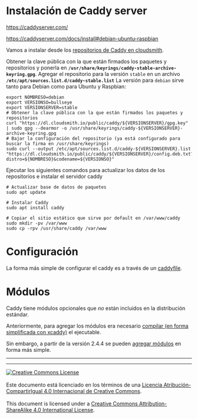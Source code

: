 # Instalación de Caddy server

https://caddyserver.com/

https://caddyserver.com/docs/install#debian-ubuntu-raspbian

Vamos a instalar desde los [repositorios de Caddy en 
cloudsmith](https://cloudsmith.io/~caddy/repos/).

Obtener la clave pública con la que están firmados los paquetes y repositorios
y ponerla en **`/usr/share/keyrings/caddy-stable-archive-keyring.gpg`**.
Agregar el repositorio para la versión `stable` en un archivo 
**`/etc/apt/sources.list.d/caddy-stable.list`** 
La versión para `debian` sirve tanto para
Debian como para Ubuntu y Raspbian:

```
export NOMBRESO=debian
export VERSIONSO=bullseye
export VERSIONSERVER=stable
# Obtener la clave pública con la que están firmados los paquetes y repositorios
curl "https://dl.cloudsmith.io/public/caddy/${VERSIONSERVER}/gpg.key" | sudo gpg --dearmor -o /usr/share/keyrings/caddy-${VERSIONSERVER}-archive-keyring.gpg
# Bajar la configuración del repositorio (ya está configurado para buscar la firma en /usr/share/keyrings)
sudo curl --output /etc/apt/sources.list.d/caddy-${VERSIONSERVER}.list "https://dl.cloudsmith.io/public/caddy/${VERSIONSERVER}/config.deb.txt?distro=${NOMBRESO}&codename=${VERSIONSO}"
```

Ejecutar los siguientes comandos para actualizar los datos de los repositorios
e instalar el servidor caddy

```
# Actualizar base de datos de paquetes
sudo apt update

# Instalar Caddy
sudo apt install caddy

# Copiar el sitio estático que sirve por default en /var/www/caddy
sudo mkdir -pv /var/www
sudo cp -rpv /usr/share/caddy /var/www
```

# Configuración

La forma más simple de configurar el caddy es a través de un
[caddyfile](Configuracion.md).

# Módulos

Caddy tiene módulos opcionales que _no_ están incluidos en la distribución
estándar.

Anteriormente, para agregar los módulos era necesario [compilar (en forma
simplificada con xcaddy)](Compilacion.md) el ejecutable.

Sin embargo, a partir de la versión 2.4.4 se pueden [agregar
módulos](AgregarModulos.md) en forma más simple.

___
<!-- LICENSE -->
___
<a rel="licencia" href="http://creativecommons.org/licenses/by-sa/4.0/deed.es">
<img alt="Creative Commons License" style="border-width:0"
src="https://i.creativecommons.org/l/by-sa/4.0/88x31.png" /></a>
<br /><br />
Este documento está licenciado en los términos de una <a rel="licencia"
href="http://creativecommons.org/licenses/by-sa/4.0/deed.es">
Licencia Atribución-CompartirIgual 4.0 Internacional de Creative Commons</a>.
<br /><br />
This document is licensed under a <a rel="license" 
href="http://creativecommons.org/licenses/by-sa/4.0/deed.en">
Creative Commons Attribution-ShareAlike 4.0 International License</a>.
<!-- END --> 
